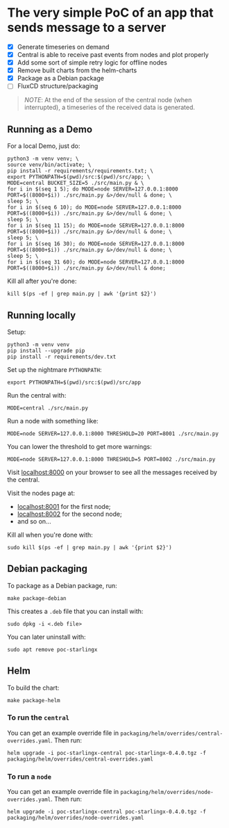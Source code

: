 # The very simple PoC of an app that sends message to a server

- [X] Generate timeseries on demand
- [X] Central is able to receive past events from nodes and plot properly
- [X] Add some sort of simple retry logic for offline nodes
- [X] Remove built charts from the helm-charts
- [X] Package as a Debian package
- [ ] FluxCD structure/packaging

>_NOTE_: At the end of the session of the central node (when interrupted),
> a timeseries of the received data is generated.

## Running as a Demo

For a local Demo, just do:

```shell
python3 -m venv venv; \
source venv/bin/activate; \
pip install -r requirements/requirements.txt; \
export PYTHONPATH=$(pwd)/src:$(pwd)/src/app; \
MODE=central BUCKET_SIZE=5 ./src/main.py & \
for i in $(seq 1 5); do MODE=node SERVER=127.0.0.1:8000 PORT=$((8000+$i)) ./src/main.py &>/dev/null & done; \
sleep 5; \
for i in $(seq 6 10); do MODE=node SERVER=127.0.0.1:8000 PORT=$((8000+$i)) ./src/main.py &>/dev/null & done; \
sleep 5; \
for i in $(seq 11 15); do MODE=node SERVER=127.0.0.1:8000 PORT=$((8000+$i)) ./src/main.py &>/dev/null & done; \
sleep 5; \
for i in $(seq 16 30); do MODE=node SERVER=127.0.0.1:8000 PORT=$((8000+$i)) ./src/main.py &>/dev/null & done; \
sleep 5; \
for i in $(seq 31 60); do MODE=node SERVER=127.0.0.1:8000 PORT=$((8000+$i)) ./src/main.py &>/dev/null & done;
```

Kill all after you're done:

```shell
kill $(ps -ef | grep main.py | awk '{print $2}')
```

## Running locally

Setup:

```shell
python3 -m venv venv
pip install --upgrade pip
pip install -r requirements/dev.txt
```

Set up the nightmare `PYTHONPATH`:

```shell
export PYTHONPATH=$(pwd)/src:$(pwd)/src/app
```

Run the central with:

```shell
MODE=central ./src/main.py
```  

Run a node with something like:

```shell
MODE=node SERVER=127.0.0.1:8000 THRESHOLD=20 PORT=8001 ./src/main.py
```

You can lower the threshold to get more warnings:

```shell
MODE=node SERVER=127.0.0.1:8000 THRESHOLD=5 PORT=8002 ./src/main.py
```

Visit [localhost:8000](localhost:8000) on your browser to see 
all the messages received by the central.

Visit the nodes page at:

- [localhost:8001](localhost:8001) for the first node;
- [localhost:8002](localhost:8002) for the second node;
- and so on...

Kill all when you're done with:

```shell
sudo kill $(ps -ef | grep main.py | awk '{print $2}')
```

## Debian packaging

To package as a Debian package, run:

```shell
make package-debian
```

This creates a `.deb` file that you can install with:

```shell
sudo dpkg -i <.deb file>
```

You can later uninstall with:

```shell
sudo apt remove poc-starlingx
```

## Helm

To build the chart:

```shell
make package-helm
```

### To run the `central`

You can get an example override file in `packaging/helm/overrides/central-overrides.yaml`. Then run:

```shell
helm upgrade -i poc-starlingx-central poc-starlingx-0.4.0.tgz -f packaging/helm/overrides/central-overrides.yaml
```

### To run a `node`

You can get an example override file in `packaging/helm/overrides/node-overrides.yaml`. Then run:

```shell
helm upgrade -i poc-starlingx-central poc-starlingx-0.4.0.tgz -f packaging/helm/overrides/node-overrides.yaml
```
